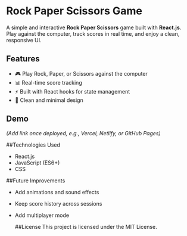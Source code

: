 # Rock Paper Scissors Game

A simple and interactive **Rock Paper Scissors** game built with **React.js**.  
Play against the computer, track scores in real time, and enjoy a clean, responsive UI.

## Features
- 🎮 Play Rock, Paper, or Scissors against the computer
- 📊 Real-time score tracking
- ⚡ Built with React hooks for state management
- 🎨 Clean and minimal design

## Demo
*(Add link once deployed, e.g., Vercel, Netlify, or GitHub Pages)*

##Technologies Used

- React.js
- JavaScript (ES6+)
- CSS

##Future Improvements

- Add animations and sound effects
- Keep score history across sessions
- Add multiplayer mode

  ##License
This project is licensed under the MIT License.
